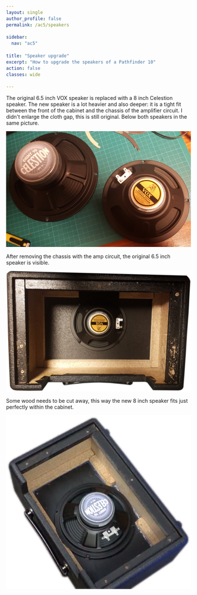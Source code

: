 ```yaml
---
layout: single
author_profile: false
permalink: /ac5/speakers

sidebar:
  nav: "ac5"

title: "Speaker upgrade"
excerpt: "How to upgrade the speakers of a Pathfinder 10"
action: false
classes: wide

---
```

The original 6.5 inch VOX speaker is replaced with a 8 inch Celestion speaker. The new speaker is a lot heavier and also deeper: it is a tight fit between the front of the cabinet and the chassis of the amplifier circuit. I didn't enlarge the cloth gap, this is still original. Below both speakers in the same picture.

![](/assets/images/ac5/both-speakers.png)

After removing the chassis with the amp circuit, the original 6.5 inch speaker is visible.

![](/assets/images/ac5/speaker65.png)

Some wood needs to be cut away, this way the new 8 inch speaker fits just perfectly within the cabinet.

![](/assets/images/ac5/speaker8.png)
